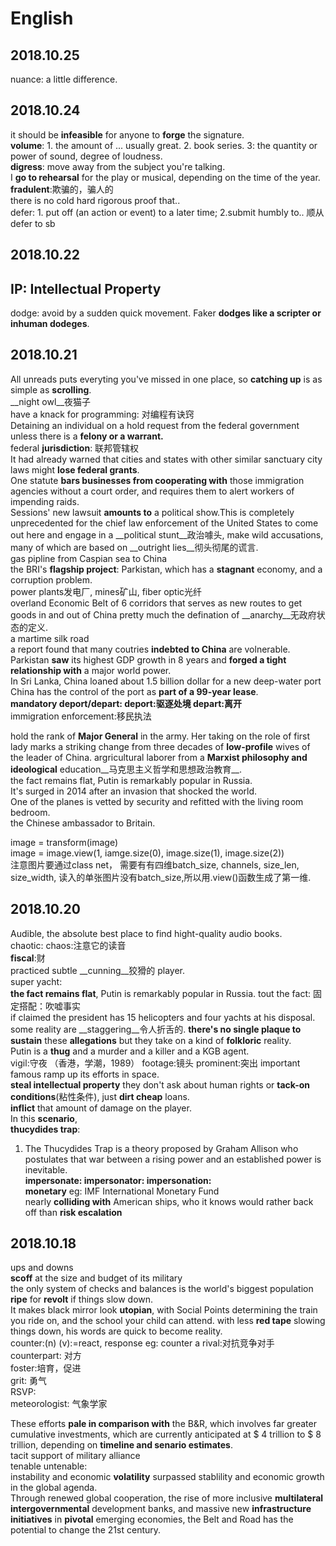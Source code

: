 # English  
## 2018.10.25
nuance: a little difference.  


## 2018.10.24
it should be __infeasible__ for anyone to __forge__ the signature.  
__volume__: 1. the amount of ... usually great. 2. book series.  3: the quantity or power of sound, degree of loudness.  
__digress__: move away from the subject you're talking.  
I __go to rehearsal__ for the play or musical, depending on the time of the year.  
__fradulent__:欺骗的，骗人的  
there is no cold hard rigorous proof that..  
defer: 1. put off (an action or event) to a later time;  2.submit humbly to.. 顺从  defer to sb  


## 2018.10.22
## IP: Intellectual Property  
dodge: avoid by a sudden quick movement.  Faker __dodges like a scripter or inhuman dodeges__.

## 2018.10.21 
All unreads puts everyting you've missed in one place, so __catching up__ is as simple as __scrolling__.  
__night owl__夜猫子  
have a knack for programming: 对编程有诀窍  
Detaining an individual on a hold request from the federal government unless there is a __felony or a warrant.__  
federal __jurisdiction__: 联邦管辖权  
It had already warned that cities and states with other similar sanctuary city laws might __lose federal grants__.  
One statute __bars businesses from cooperating with__ those immigration agencies without a court order, and requires them to alert workers of impending raids.  
Sessions' new lawsuit __amounts to__ a political show.This is completely unprecedented for the chief law enforcement of the United States to come out here and engage in a __political stunt__政治噱头, make wild accusations, many of which are based on __outright lies__彻头彻尾的谎言.   
gas pipline from Caspian sea to China  
the BRI's __flagship project__: Parkistan, which has a __stagnant__ economy, and a corruption problem.  
power plants发电厂, mines矿山, fiber optic光纤  
overland Economic Belt of 6 corridors that serves as new routes to get goods in and out of China
pretty much the defination of __anarchy__无政府状态的定义.  
a martime silk road  
a report found that many coutries __indebted to China__ are volnerable.  
Parkistan __saw__ its highest GDP growth in 8 years and __forged a tight relationship with__ a major world power.  
In Sri Lanka, China loaned about 1.5 billion dollar for a new deep-water port
China has the control of the port as __part of a 99-year lease__.  
__mandatory  deport/depart: deport:驱逐处境  depart:离开__  
immigration enforcement:移民执法  

hold the rank of __Major General__ in the army. Her taking on the role of first lady marks a striking change from three decades of __low-profile__ wives of the leader of China. argricultural laborer from a __Marxist philosophy and ideological__ education__马克思主义哲学和思想政治教育__.  
the fact remains flat, Putin is remarkably popular in Russia.  
It's surged in 2014 after an invasion that shocked the world.  
One of the planes is vetted by security and refitted with the living room bedroom.  
the Chinese ambassador to Britain.  

image = transform(image)  
image = image.view(1, iamge.size(0), image.size(1), image.size(2))  
注意图片要通过class net， 需要有有四维batch_size, channels, size_len, size_width, 读入的单张图片没有batch_size,所以用.view()函数生成了第一维.  

## 2018.10.20  
Audible, the absolute best place to find hight-quality audio books.  
chaotic:   chaos:注意它的读音  
__fiscal__:财  
practiced subtle __cunning__狡猾的 player.  
super yacht:  
__the fact remains flat__, Putin is remarkably popular in Russia.
tout the fact: 固定搭配：吹嘘事实  
if claimed the president has 15 helicopters and four yachts at his disposal.  
some reality are __staggering__令人折舌的.
__there's no single plaque to sustain__ these __allegations__ but they take on a kind of __folkloric__ reality.  
Putin is a __thug__ and a murder and a killer and a KGB agent.  
vigil:守夜 （香港，学潮，1989）
footage:镜头
prominent:突出 important famous
ramp up its efforts in space.  
__steal intellectual property__
they don't ask about human rights or __tack-on conditions__(粘性条件), just __dirt cheap__ loans.  
__inflict__ that amount of damage on the player.  
In this __scenario__,  
__thucydides trap__:  
1. The Thucydides Trap is a theory proposed by Graham Allison who postulates that war between a rising power and an established power is inevitable.  
__impersonate:  impersonator:  impersonation:__  
__monetary__  eg: IMF International Monetary Fund  
nearly __colliding with__ American ships, who it knows would rather back off than __risk escalation__  

## 2018.10.18
ups and downs  
__scoff__ at the size and budget of its military  
the only system of checks and balances is the world's biggest population __ripe__ for __revolt__ if things slow down.  
It makes black mirror look __utopian__, with Social Points determining the train you ride on, and the school your child can attend. 
with less __red tape__ slowing things down, his words are quick to become reality.  
counter:(n)   (v):=react, response  eg: counter a rival:对抗竞争对手
counterpart: 对方  
foster:培育，促进  
grit: 勇气  
RSVP:  
meteorologist: 气象学家  

These efforts __pale in comparison with__ the B&R, which involves far greater cumulative investments, which are currently anticipated at $ 4 trillion to $ 8 trillion, depending on __timeline and senario estimates__.  
tacit support of military alliance  
tenable    untenable:  
instability and economic __volatility__ surpassed stablility and economic growth in the global agenda.  
Through renewed global cooperation, the rise of more inclusive __multilateral__ __intergovernmental__ development banks, and massive new __infrastructure initiatives__ in __pivotal__ emerging economies, the Belt and Road has the potential to change the 21st century.
